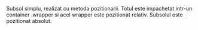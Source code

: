 Subsol simplu, realizat cu metoda pozitionarii. Totul este impachetat intr-un container .wrapper si acel wrapper este pozitionat relativ.
Subsolul este pozitionat absolut.